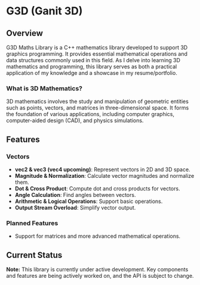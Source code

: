 # G3D (Ganit 3D)

## Overview

G3D Maths Library is a C++ mathematics library developed to support 3D graphics programming. It provides essential mathematical operations and data structures commonly used in this field. As I delve into learning 3D mathematics and programming, this library serves as both a practical application of my knowledge and a showcase in my resume/portfolio.

### What is 3D Mathematics?

3D mathematics involves the study and manipulation of geometric entities such as points, vectors, and matrices in three-dimensional space. It forms the foundation of various applications, including computer graphics, computer-aided design (CAD), and physics simulations.

## Features

### Vectors
- **vec2 & vec3 (vec4 upcoming)**: Represent vectors in 2D and 3D space.
- **Magnitude & Normalization**: Calculate vector magnitudes and normalize them.
- **Dot & Cross Product**: Compute dot and cross products for vectors.
- **Angle Calculation**: Find angles between vectors.
- **Arithmetic & Logical Operations**: Support basic operations.
- **Output Stream Overload**: Simplify vector output.

### Planned Features
- Support for matrices and more advanced mathematical operations.

## Current Status

**Note:** This library is currently under active development. Key components and features are being actively worked on, and the API is subject to change.
